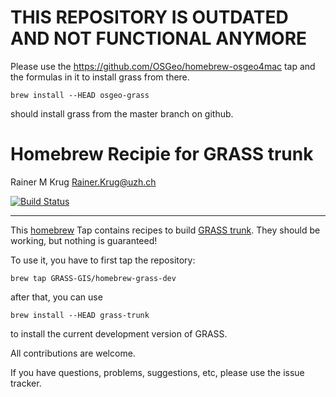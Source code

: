 THIS REPOSITORY IS OUTDATED AND NOT FUNCTIONAL ANYMORE
================
Please use the https://github.com/OSGeo/homebrew-osgeo4mac tap and the formulas in it to install grass from there.



````
brew install --HEAD osgeo-grass 
````

should install grass from the master branch on github.

Homebrew Recipie for GRASS trunk
================
Rainer M Krug <Rainer.Krug@uzh.ch>

[![Build Status](https://travis-ci.org/GRASS-GIS/homebrew-grass-dev.svg?branch=master)](https://travis-ci.org/GRASS-GIS/homebrew-grass-dev)

---

This [homebrew](https://brew.sh) Tap contains recipes to build [GRASS trunk](https://grass.osgeo.org/development/svn/). They should be working, but nothing is guaranteed!

To use it, you have to first tap the repository:
```
brew tap GRASS-GIS/homebrew-grass-dev
```

after that, you can use

````
brew install --HEAD grass-trunk
````

to install the current development version of GRASS.

All contributions are welcome.

If you have questions, problems, suggestions, etc, please use the issue tracker.
